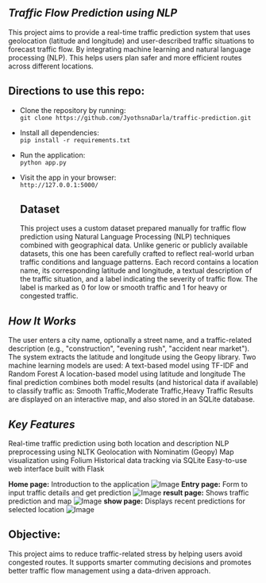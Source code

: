  ***Traffic Flow Prediction using NLP***
 ---
 
This project aims to provide a real-time traffic prediction system that uses geolocation (latitude and longitude) and user-described traffic situations to forecast traffic flow. By integrating machine learning and natural language processing (NLP). This helps users plan safer and more efficient routes across different locations.

## Directions to use this repo:

- Clone the repository by running:  
  `git clone https://github.com/JyothsnaDarla/traffic-prediction.git`
- Install all dependencies:  
  `pip install -r requirements.txt`
- Run the application:  
  `python app.py`
- Visit the app in your browser:  
  `http://127.0.0.1:5000/`

  ## Dataset
  This project uses a custom dataset prepared manually for traffic flow prediction using Natural Language Processing (NLP) techniques combined with geographical data. Unlike generic or publicly available datasets, this one has been carefully crafted to reflect real-world urban traffic conditions and language patterns. Each record contains a location name, its corresponding latitude and longitude, a textual description of the traffic situation, and a label indicating the severity of traffic flow. The label is marked as 0 for low or smooth traffic and 1 for heavy or congested traffic.

***How It Works***
---

The user enters a city name, optionally a street name, and a traffic-related description (e.g., "construction", "evening rush", "accident near market").
The system extracts the latitude and longitude using the Geopy library.
Two machine learning models are used:
A text-based model using TF-IDF and Random Forest
A location-based model using latitude and longitude
The final prediction combines both model results (and historical data if available) to classify traffic as:
Smooth Traffic,Moderate Traffic,Heavy Traffic
Results are displayed on an interactive map, and also stored in an SQLite database.

 ***Key Features***
 ---
Real-time traffic prediction using both location and description
NLP preprocessing using NLTK
Geolocation with Nominatim (Geopy)
Map visualization using Folium
Historical data tracking via SQLite
Easy-to-use web interface built with Flask

**Home page:**
Introduction to the application
![Image](https://github.com/user-attachments/assets/1015e9e0-5fd5-4007-ac21-b059c667f83b)
**Entry page:**
Form to input traffic details and get prediction
![Image](https://github.com/user-attachments/assets/423d346f-87f1-4bdc-a73b-4550aef8f531)
**result page:**
Shows traffic prediction and map
![Image](https://github.com/user-attachments/assets/ac152ec3-a3c7-4216-b31f-0c058d8421ad)
**show page:**
Displays recent predictions for selected location
![Image](https://github.com/user-attachments/assets/d2c283e5-b2c3-4aba-9510-82d9d380d63a)

**Objective:**
---
This project aims to reduce traffic-related stress by helping users avoid congested routes. It supports smarter commuting decisions and promotes better traffic flow management using a data-driven approach.
